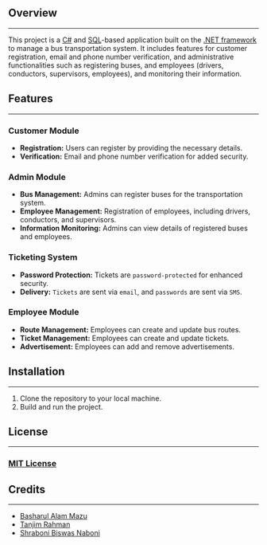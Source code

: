 ## **Overview**
______
This project is a [C#](https://en.wikipedia.org/wiki/C_Sharp_(programming_language)) and [SQL](https://en.wikipedia.org/wiki/SQL)-based application built on the [.NET framework](https://en.wikipedia.org/wiki/.NET_Framework) to manage a bus transportation system. It includes features for customer registration, email and phone number verification, and administrative functionalities such as registering buses, and employees (drivers, conductors, supervisors, employees), and monitoring their information.

## **Features**
____
### **Customer Module**
- **Registration:** Users can register by providing the necessary details.
- **Verification:** Email and phone number verification for added security.



### **Admin Module**
- **Bus Management:** Admins can register buses for the transportation system.
- **Employee Management:** Registration of employees, including drivers, conductors, and supervisors.
- **Information Monitoring:** Admins can view details of registered buses and employees.


### **Ticketing System**
- **Password Protection:** Tickets are `password-protected` for enhanced security.
- **Delivery:** `Tickets` are sent via `email`, and `passwords` are sent via `SMS`.


### **Employee Module**
- **Route Management:** Employees can create and update bus routes.
- **Ticket Management:** Employees can create and update tickets.
- **Advertisement:** Employees can add and remove advertisements.


## **Installation**
____
1. Clone the repository to your local machine.
2. Build and run the project.

## **License**
____
### [MIT License](https://opensource.org/license/mit/)


## **Credits**
____
- [Basharul Alam Mazu](https://github.com/Basharul2002)
- [Tanjim Rahman](https://github.com/tanjimmm)
- [Shraboni Biswas Naboni](https://github.com/Noboni2086)
